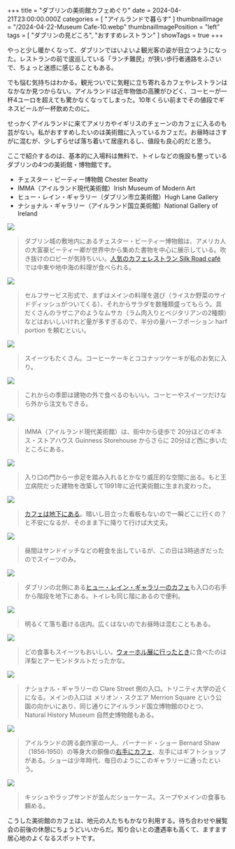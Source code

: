 +++
title = "ダブリンの美術館カフェめぐり"
date = 2024-04-21T23:00:00.000Z
categories = [ "アイルランドで暮らす" ]
thumbnailImage = "/2024-04-22-Museum Cafe-10.webp"
thumbnailImagePosition = "left"
tags = [ "ダブリンの見どころ", "おすすめレストラン" ]
showTags = true
+++

やっと少し暖かくなって、ダブリンではいよいよ観光客の姿が目立つようになった。レストランの前で逡巡している「ランチ難民」が狭い歩行者通路をふさいで、ちょっと迷惑に感じることもある。

<!--more-->

でも悩む気持ちはわかる。観光ついでに気軽に立ち寄れるカフェやレストランはなかなか見つからない。アイルランドは近年物価の高騰がひどく、コーヒーが一杯4ユーロを超えても驚かなくなってしまった。10年くらい前までその値段でギネスビールが一杯飲めたのに。

せっかくアイルランドに来てアメリカやイギリスのチェーンのカフェに入るのも芸がない。私がおすすめしたいのは美術館に入っているカフェだ。お昼時はさすがに混むが、少しずらせば落ち着いて居座れるし、値段も良心的だと思う。

ここで紹介するのは、基本的に入場料は無料で、トイレなどの施設も整っているダブリンの4つの美術館・博物館です。

* チェスター・ビーティー博物館 Chester Beatty
* IMMA（アイルランド現代美術館）Irish Museum of Modern Art
* ヒュー・レイン・ギャラリー（ダブリン市立美術館）Hugh Lane Gallery
* ナショナル・ギャラリー（アイルランド国立美術館）National Gallery of Ireland

![](</2024-04-22-Museum Cafe-11.webp>)

> ダブリン城の敷地内にあるチェスター・ビーティー博物館は、アメリカ人の大富豪ビーティー卿が世界中から集めた書物を中心に展示している。吹き抜けのロビーが気持ちいい。[人気のカフェレストラン Silk Road café ](https://silkroadcafe.ie/)では中東や地中海の料理が食べられる。

![](</2024-04-22-Museum Cafe-1.webp>)

> セルフサービス形式で、まずはメインの料理を選び（ライスか野菜のサイドディッシュがついてくる）、それからサラダを数種類盛ってもらう。具だくさんのラザニアのようなムサカ（ラム肉入りとベジタリアンの2種類）などはおいしいけれど量が多すぎるので、半分の量ハーフポーション harf portion を頼むといい。

![](</2024-04-22-Museum Cafe-12.webp>)

> スイーツもたくさん。コーヒーケーキとココナッツケーキが私のお気に入り。

![](</2024-04-22-Museum Cafe-2.webp>)

> これからの季節は建物の外で食べるのもいい。コーヒーやスイーツだけなら外から注文もできる。

![](</2024-04-22-Museum Cafe-14.webp>)

> IMMA（アイルランド現代美術館）は、街中から徒歩で 20分ほどのギネス・ストアハウス Guinness Storehouse からさらに 20分ほど西に歩いたところにある。

![](</2024-04-22-Museum Cafe-7.webp>)

> 入り口の門から一歩足を踏み入れるとかなり威圧的な空間に出る。もと王立病院だった建物を改築して1991年に近代美術館に生まれ変わった。

![](</2024-04-22-Museum Cafe-3.webp>)

> [カフェは地下にある](https://imma.ie/visit/cafe-shop-grounds/)。暗いし目立った看板もないので一瞬どこに行くの？と不安になるが、そのまま下に降りて行けば大丈夫。

![](</2024-04-22-Museum Cafe-4.webp>)

> 昼間はサンドイッチなどの軽食を出しているが、この日は3時過ぎだったのでスイーツのみ。

![](</2024-04-22-Museum Cafe-13.webp>)

> ダブリンの北側にある[ヒュー・レイン・ギャラリーのカフェ](https://hughlane.ie/visit-us/)も入口の右手から階段を地下にある。トイレも同じ階にあるので便利。

![](</2024-04-22-Museum Cafe-5.webp>)

> 明るくて落ち着ける店内。広くはないのでお昼時は混むこともある。

![](</2024-04-22-Museum Cafe-8.webp>)

> どの食事もスイーツもおいしい。[ウォーホル展に行ったとき](https://www.riastra.com/2023/12/%E3%83%80%E3%83%96%E3%83%AA%E3%83%B3%E3%81%AE%E7%BE%8E%E8%A1%93%E9%A4%A8%E3%83%90%E3%83%88%E3%83%AB-%E3%82%A6%E3%82%A9%E3%83%BC%E3%83%9B%E3%83%AB%E5%B1%95%E3%81%8C%E3%81%99%E3%81%94%E3%81%84/)に食べたのは洋梨とアーモンドタルトだったかな。

![](</2024-04-22-Museum Cafe-6.webp>)

> ナショナル・ギャラリーの Clare Street 側の入口。トリニティ大学の近くになる。メインの入口は メリオン・スクエア Merrion Square という公園の向かいにあり、同じ通りにアイルランド国立博物館のひとつ、Natural History Museum 自然史博物館もある。

![](</2024-04-22-Museum Cafe-10.webp>)

> アイルランドの誇る劇作家の一人、バーナード・ショー Bernard Shaw（1856‐1950）の等身大の銅像の[右手にカフェ](https://www.nationalgallery.ie/visit-us/eating-and-drinking)、左手にはギフトショップがある。ショーは少年時代、毎日のようにこのギャラリーに通ったという。

![](</2024-04-22-Museum Cafe-9.webp>)

> キッシュやラップサンドが並んだショーケース。スープやメインの食事も頼める。

こうした美術館のカフェは、地元の人たちもかなり利用する。待ち合わせや展覧会の前後の休憩にちょうどいいからだ。知り合いとの遭遇率も高くて、ますます居心地のよくなるスポットです。

